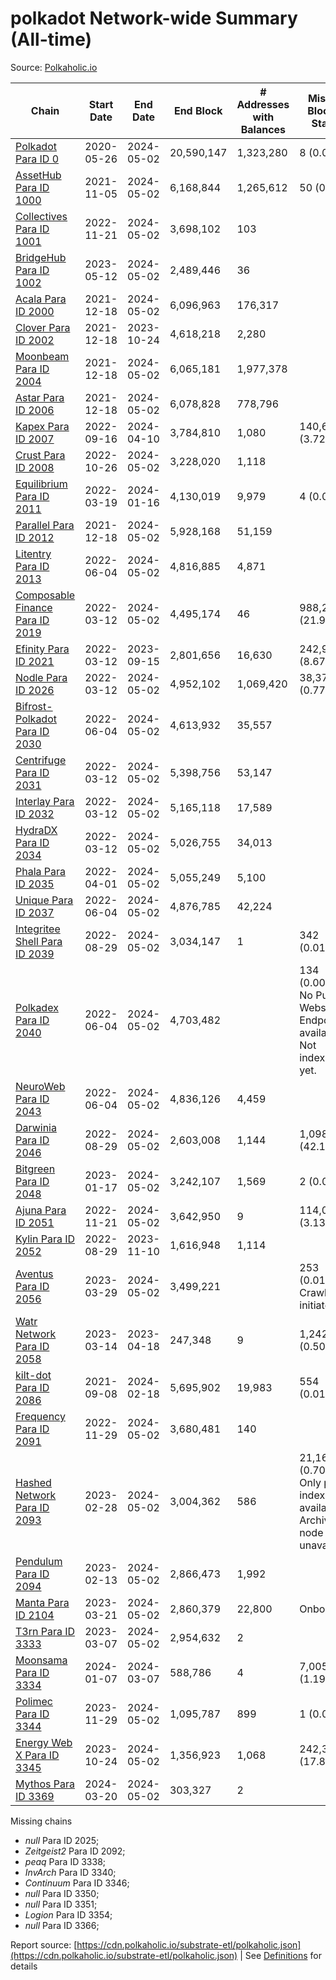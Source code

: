 # polkadot Network-wide Summary (All-time)

Source: [Polkaholic.io](https://polkaholic.io)


| Chain            | Start Date | End Date | End Block | # Addresses with Balances | Missing Blocks / Status |
| ---------------- | ---------- | ---------| --------- | ------------------------- | ----------------------- |
| [Polkadot Para ID 0](/polkadot/0-polkadot) | 2020-05-26 | 2024-05-02 | 20,590,147 |  1,323,280 | 8 (0.00%)  |
| [AssetHub Para ID 1000](/polkadot/1000-assethub) | 2021-11-05 | 2024-05-02 | 6,168,844 |  1,265,612 | 50 (0.00%)  |
| [Collectives Para ID 1001](/polkadot/1001-collectives) | 2022-11-21 | 2024-05-02 | 3,698,102 |  103 |    |
| [BridgeHub Para ID 1002](/polkadot/1002-bridgehub) | 2023-05-12 | 2024-05-02 | 2,489,446 |  36 |    |
| [Acala Para ID 2000](/polkadot/2000-acala) | 2021-12-18 | 2024-05-02 | 6,096,963 |  176,317 |    |
| [Clover Para ID 2002](/polkadot/2002-clover) | 2021-12-18 | 2023-10-24 | 4,618,218 |  2,280 |    |
| [Moonbeam Para ID 2004](/polkadot/2004-moonbeam) | 2021-12-18 | 2024-05-02 | 6,065,181 |  1,977,378 |    |
| [Astar Para ID 2006](/polkadot/2006-astar) | 2021-12-18 | 2024-05-02 | 6,078,828 |  778,796 |    |
| [Kapex Para ID 2007](/polkadot/2007-kapex) | 2022-09-16 | 2024-04-10 | 3,784,810 |  1,080 | 140,668 (3.72%)  |
| [Crust Para ID 2008](/polkadot/2008-crust) | 2022-10-26 | 2024-05-02 | 3,228,020 |  1,118 |    |
| [Equilibrium Para ID 2011](/polkadot/2011-equilibrium) | 2022-03-19 | 2024-01-16 | 4,130,019 |  9,979 | 4 (0.00%)  |
| [Parallel Para ID 2012](/polkadot/2012-parallel) | 2021-12-18 | 2024-05-02 | 5,928,168 |  51,159 |    |
| [Litentry Para ID 2013](/polkadot/2013-litentry) | 2022-06-04 | 2024-05-02 | 4,816,885 |  4,871 |    |
| [Composable Finance Para ID 2019](/polkadot/2019-composable) | 2022-03-12 | 2024-05-02 | 4,495,174 |  46 | 988,229 (21.98%)  |
| [Efinity Para ID 2021](/polkadot/2021-efinity) | 2022-03-12 | 2023-09-15 | 2,801,656 |  16,630 | 242,949 (8.67%)  |
| [Nodle Para ID 2026](/polkadot/2026-nodle) | 2022-03-12 | 2024-05-02 | 4,952,102 |  1,069,420 | 38,374 (0.77%)  |
| [Bifrost-Polkadot Para ID 2030](/polkadot/2030-bifrost) | 2022-06-04 | 2024-05-02 | 4,613,932 |  35,557 |    |
| [Centrifuge Para ID 2031](/polkadot/2031-centrifuge) | 2022-03-12 | 2024-05-02 | 5,398,756 |  53,147 |    |
| [Interlay Para ID 2032](/polkadot/2032-interlay) | 2022-03-12 | 2024-05-02 | 5,165,118 |  17,589 |    |
| [HydraDX Para ID 2034](/polkadot/2034-hydradx) | 2022-03-12 | 2024-05-02 | 5,026,755 |  34,013 |    |
| [Phala Para ID 2035](/polkadot/2035-phala) | 2022-04-01 | 2024-05-02 | 5,055,249 |  5,100 |    |
| [Unique Para ID 2037](/polkadot/2037-unique) | 2022-06-04 | 2024-05-02 | 4,876,785 |  42,224 |    |
| [Integritee Shell Para ID 2039](/polkadot/2039-integritee) | 2022-08-29 | 2024-05-02 | 3,034,147 |  1 | 342 (0.01%)  |
| [Polkadex Para ID 2040](/polkadot/2040-polkadex) | 2022-06-04 | 2024-05-02 | 4,703,482 |   | 134 (0.00%) No Public Websocket Endpoint available: Not indexing yet. |
| [NeuroWeb Para ID 2043](/polkadot/2043-neuroweb) | 2022-06-04 | 2024-05-02 | 4,836,126 |  4,459 |    |
| [Darwinia Para ID 2046](/polkadot/2046-darwinia) | 2022-08-29 | 2024-05-02 | 2,603,008 |  1,144 | 1,098,047 (42.18%)  |
| [Bitgreen Para ID 2048](/polkadot/2048-bitgreen) | 2023-01-17 | 2024-05-02 | 3,242,107 |  1,569 | 2 (0.00%)  |
| [Ajuna Para ID 2051](/polkadot/2051-ajuna) | 2022-11-21 | 2024-05-02 | 3,642,950 |  9 | 114,050 (3.13%)  |
| [Kylin Para ID 2052](/polkadot/2052-kylin) | 2022-08-29 | 2023-11-10 | 1,616,948 |  1,114 |    |
| [Aventus Para ID 2056](/polkadot/2056-aventus) | 2023-03-29 | 2024-05-02 | 3,499,221 |   | 253 (0.01%) Crawling initiated |
| [Watr Network Para ID 2058](/polkadot/2058-watr) | 2023-03-14 | 2023-04-18 | 247,348 |  9 | 1,242 (0.50%)  |
| [kilt-dot Para ID 2086](/polkadot/2086-kilt) | 2021-09-08 | 2024-02-18 | 5,695,902 |  19,983 | 554 (0.01%)  |
| [Frequency Para ID 2091](/polkadot/2091-frequency) | 2022-11-29 | 2024-05-02 | 3,680,481 |  140 |    |
| [Hashed Network Para ID 2093](/polkadot/2093-hashed) | 2023-02-28 | 2024-05-02 | 3,004,362 |  586 | 21,163 (0.70%) Only partial index available: Archive node unavailable |
| [Pendulum Para ID 2094](/polkadot/2094-pendulum) | 2023-02-13 | 2024-05-02 | 2,866,473 |  1,992 |    |
| [Manta Para ID 2104](/polkadot/2104-manta) | 2023-03-21 | 2024-05-02 | 2,860,379 |  22,800 |   Onboarding |
| [T3rn Para ID 3333](/polkadot/3333-t3rn) | 2023-03-07 | 2024-05-02 | 2,954,632 |  2 |    |
| [Moonsama Para ID 3334](/polkadot/3334-moonsama) | 2024-01-07 | 2024-03-07 | 588,786 |  4 | 7,005 (1.19%)  |
| [Polimec Para ID 3344](/polkadot/3344-polimec) | 2023-11-29 | 2024-05-02 | 1,095,787 |  899 | 1 (0.00%)  |
| [Energy Web X Para ID 3345](/polkadot/3345-energywebx) | 2023-10-24 | 2024-05-02 | 1,356,923 |  1,068 | 242,304 (17.86%)  |
| [Mythos Para ID 3369](/polkadot/3369-mythos) | 2024-03-20 | 2024-05-02 | 303,327 |  2 |    |

Missing chains


* *null* Para ID 2025; 
* *Zeitgeist2* Para ID 2092; 
* *peaq* Para ID 3338; 
* *InvArch* Para ID 3340; 
* *Continuum* Para ID 3346; 
* *null* Para ID 3350; 
* *null* Para ID 3351; 
* *Logion* Para ID 3354; 
* *null* Para ID 3366; 

Report source: [https://cdn.polkaholic.io/substrate-etl/polkaholic.json](https://cdn.polkaholic.io/substrate-etl/polkaholic.json) | See [Definitions](/DEFINITIONS.md) for details
